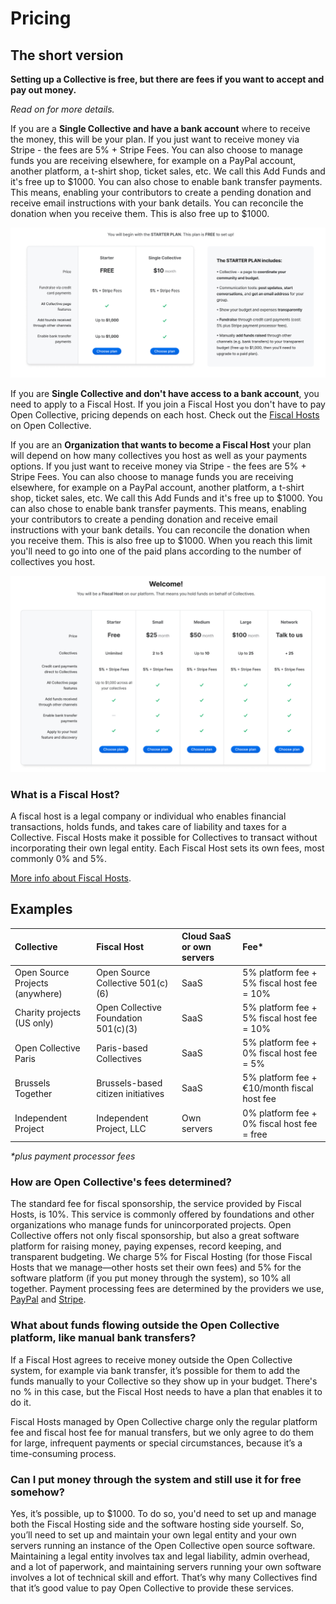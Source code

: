 # Pricing

## The short version

**Setting up a Collective is free, but there are fees if you want to accept and pay out money.**

_Read on for more details._

If you are a **Single Collective and have a bank account** where to receive the money, this will be your plan. If you just want to receive money via Stripe - the fees are 5% + Stripe Fees. You can also choose to manage funds you are receiving elsewhere, for example on a PayPal account, another platform, a t-shirt shop, ticket sales, etc. We call this Add Funds and it's free up to $1000. You can also chose to enable bank transfer payments. This means, enabling your contributors to create a pending donation and receive email instructions with your bank details. You can reconcile the donation when you receive them. This is also free up to $1000. 

![Starter Plan for Single Collectives.](../.gitbook/assets/screen-shot-2020-01-15-at-12.25.57-pm.png)

If you are **Single Collective and don't have access to a bank account**, you need to apply to a Fiscal Host. If you join a Fiscal Host you don't have to pay Open Collective, pricing depends on each host. Check out the [Fiscal Hosts](https://opencollective.com/hosts) on Open Collective.

If you are an **Organization that wants to become a Fiscal Host** your plan will depend on how many collectives you host as well as your payments options. If you just want to receive money via Stripe - the fees are 5% + Stripe Fees. You can also choose to manage funds you are receiving elsewhere, for example on a PayPal account, another platform, a t-shirt shop, ticket sales, etc. We call this Add Funds and it's free up to $1000. You can also chose to enable bank transfer payments. This means, enabling your contributors to create a pending donation and receive email instructions with your bank details. You can reconcile the donation when you receive them. This is also free up to $1000. When you reach this limit you'll need to go into one of the paid plans according to the number of collectives you host. 

![Plans for Fiscal Hosts](../.gitbook/assets/screen-shot-2020-01-15-at-12.41.38-pm.png)

### What is a Fiscal Host?

A fiscal host is a legal company or individual who enables financial transactions, holds funds, and takes care of liability and taxes for a Collective. Fiscal Hosts make it possible for Collectives to transact without incorporating their own legal entity. Each Fiscal Host sets its own fees, most commonly 0% and 5%.

[More info about Fiscal Hosts](../fiscal-hosts/fiscal-hosts.md).

## Examples <a id="docs-internal-guid-bbc579cc-7fff-c7e7-cc88-4b3cac120c2c"></a>

| Collective | Fiscal Host | Cloud SaaS or own servers | Fee\* |
| :--- | :--- | :--- | :--- |
| Open Source Projects \(anywhere\) | Open Source Collective 501\(c\)\(6\) | SaaS | 5% platform fee + 5% fiscal host fee = 10% |
| Charity projects \(US only\) | Open Collective Foundation 501\(c\)\(3\) | SaaS | 5% platform fee + 5% fiscal host fee = 10% |
| Open Collective Paris | Paris-based Collectives | SaaS | 5% platform fee + 0% fiscal host fee = 5% |
| Brussels Together | Brussels-based citizen initiatives | SaaS | 5% platform fee + €10/month fiscal host fee |
| Independent Project | Independent Project, LLC | Own servers | 0% platform fee + 0% fiscal host fee = free |

_\*plus payment processor fees_

### How are Open Collective's fees determined?

The standard fee for fiscal sponsorship, the service provided by Fiscal Hosts, is 10%. This service is commonly offered by foundations and other organizations who manage funds for unincorporated projects. Open Collective offers not only fiscal sponsorship, but also a great software platform for raising money, paying expenses, record keeping, and transparent budgeting. We charge 5% for Fiscal Hosting \(for those Fiscal Hosts that we manage—other hosts set their own fees\) and 5% for the software platform \(if you put money through the system\), so 10% all together. Payment processing fees are determined by the providers we use, [PayPal](https://www.paypal.com/us/webapps/mpp/paypal-fees) and [Stripe](https://stripe.com/pricing).

### What about funds flowing outside the Open Collective platform, like manual bank transfers?

If a Fiscal Host agrees to receive money outside the Open Collective system, for example via bank transfer, it’s possible for them to add the funds manually to your Collective so they show up in your budget. There's no % in this case, but the Fiscal Host needs to have a plan that enables it to do it.

Fiscal Hosts managed by Open Collective charge only the regular platform fee and fiscal host fee for manual transfers, but we only agree to do them for large, infrequent payments or special circumstances, because it’s a time-consuming process.

### Can I put money through the system and still use it for free somehow?

Yes, it’s possible, up to $1000. To do so, you'd need to set up and manage both the Fiscal Hosting side and the software hosting side yourself. So, you’ll need to set up and maintain your own legal entity and your own servers running an instance of the Open Collective open source software. Maintaining a legal entity involves tax and legal liability, admin overhead, and a lot of paperwork, and maintaining servers running your own software involves a lot of technical skill and effort. That’s why many Collectives find that it’s good value to pay Open Collective to provide these services.

